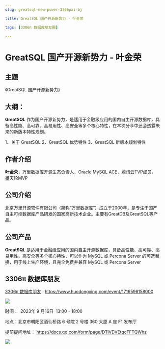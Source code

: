 ```yaml
---
slug: greatsql-new-power-3306pai-bj

title: GreatSQL 国产开源新势力 - 叶金荣

tags: [3306π 数据库朋友圈]

---
```

# GreatSQL 国产开源新势力 - 叶金荣

## 主题

《GreatSQL 国产开源新势力》

## 大纲：

**GreatSQL** 作为国产开源新势力，是适用于金融级应用的国内自主开源数据库，具备高性能、高可靠、高易用性、高安全等多个核心特性，在本次分享中还会透露未来的新版本特性规划。

1、关于 GreatSQL
2、GreatSQL 优势特性
3、GreatSQL 新版本规划特性


## 作者介绍

**叶金荣**，万里数据库开源生态负责人，Oracle MySQL ACE，腾讯云TVP成员，墨天轮MVP


## 公司介绍

北京万里开源软件有限公司（简称“万里数据库”）成立于2000年，是专注于国产自主可控数据库产品研发的国家高新技术企业。主要有GreatDB及GreatSQL等产品。

## 公司产品

**GreatSQL** 是适用于金融级应用的国内自主开源数据库，具备高性能、高可靠、高易用性、高安全等多个核心特性，可以作为 MySQL 或 Percona Server 的可选替换，用于线上生产环境，且完全免费并兼容 MySQL 或 Percona Server

## 3306π 数据库朋友
[3306π 数据库朋友](https://www.huodongxing.com/event/1716596158000) : https://www.huodongxing.com/event/1716596158000

![](https://wubx-1255499614.cos.ap-nanjing.myqcloud.com/image/3306pai-2023916.png?wubx)

时间：  2023年 9 月16日  13:00 - 18:00

地点：北京市朝阳区酒仙桥路 6 号院 2 号楼 360 大厦 A 座 F1 发布厅

提前提问地址： https://docs.qq.com/form/page/DTlVDVEtqcFFTQWhz


![](https://wubx-1255499614.cos.ap-nanjing.myqcloud.com/image/3306pai-2023-bj-poster.png?wubx)
